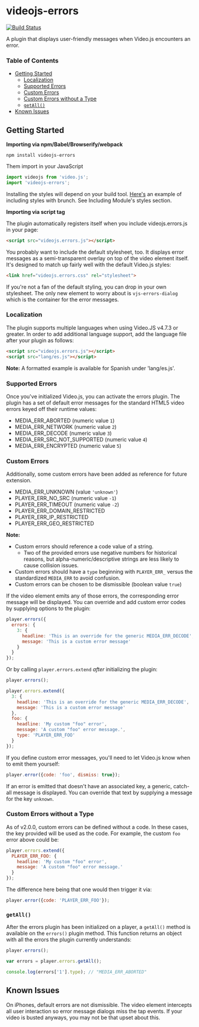 # videojs-errors

[![Build Status](https://travis-ci.org/brightcove/videojs-errors.svg?branch=master)](https://travis-ci.org/brightcove/videojs-errors)

A plugin that displays user-friendly messages when Video.js encounters an error.

### Table of Contents

<!-- START doctoc generated TOC please keep comment here to allow auto update -->
<!-- DON'T EDIT THIS SECTION, INSTEAD RE-RUN doctoc TO UPDATE -->


- [Getting Started](#getting-started)
  - [Localization](#localization)
  - [Supported Errors](#supported-errors)
  - [Custom Errors](#custom-errors)
  - [Custom Errors without a Type](#custom-errors-without-a-type)
  - [`getAll()`](#getall)
- [Known Issues](#known-issues)

<!-- END doctoc generated TOC please keep comment here to allow auto update -->

## Getting Started
**Importing via npm/Babel/Browserify/webpack**
```shell
npm install videojs-errors
```

Them import in your JavaScript
```js
import videojs from 'video.js';
import 'videojs-errors';
```

Installing the styles will depend on your build tool.
[Here's](http://brunch.io/docs/using-modules) an example of including styles with brunch. See Including Module's styles section.


**Importing via script tag**

The plugin automatically registers itself when you include videojs.errors.js in your page:

```html
<script src="videojs.errors.js"></script>
```

You probably want to include the default stylesheet, too. It displays error messages as a semi-transparent overlay on top of the video element itself. It's designed to match up fairly well with the default Video.js styles:

```html
<link href="videojs.errors.css" rel="stylesheet">
```

If you're not a fan of the default styling, you can drop in your own stylesheet. The only new element to worry about is `vjs-errors-dialog` which is the container for the error messages.

### Localization
The plugin supports multiple languages when using Video.JS v4.7.3 or greater. In order to add additional language support, add the language file after your plugin as follows:

```html
<script src="videojs.errors.js"></script>
<script src="lang/es.js"></script>
```

**Note:** A formatted example is available for Spanish under 'lang/es.js'.

### Supported Errors

Once you've initialized Video.js, you can activate the errors plugin. The plugin has a set of default error messages for the standard HTML5 video errors keyed off their runtime values:

- MEDIA_ERR_ABORTED (numeric value `1`)
- MEDIA_ERR_NETWORK (numeric value `2`)
- MEDIA_ERR_DECODE (numeric value `3`)
- MEDIA_ERR_SRC_NOT_SUPPORTED (numeric value `4`)
- MEDIA_ERR_ENCRYPTED (numeric value `5`)

### Custom Errors

Additionally, some custom errors have been added as reference for future extension.

- MEDIA_ERR_UNKNOWN (value `'unknown'`)
- PLAYER_ERR_NO_SRC (numeric value `-1`)
- PLAYER_ERR_TIMEOUT (numeric value `-2`)
- PLAYER_ERR_DOMAIN_RESTRICTED
- PLAYER_ERR_IP_RESTRICTED
- PLAYER_ERR_GEO_RESTRICTED

**Note:**

- Custom errors should reference a code value of a string.
  - Two of the provided errors use negative numbers for historical reasons, but alpha-numeric/descriptive strings are less likely to cause collision issues.
- Custom errors should have a `type` beginning with `PLAYER_ERR_` versus the standardized `MEDIA_ERR` to avoid confusion.
- Custom errors can be chosen to be dismissible (boolean value `true`)

If the video element emits any of those errors, the corresponding error message will be displayed. You can override and add custom error codes by supplying options to the plugin:

```js
player.errors({
  errors: {
    3: {
      headline: 'This is an override for the generic MEDIA_ERR_DECODE',
      message: 'This is a custom error message'
    }
  }
});
```

Or by calling `player.errors.extend` _after_ initializing the plugin:

```js
player.errors();

player.errors.extend({
  3: {
    headline: 'This is an override for the generic MEDIA_ERR_DECODE',
    message: 'This is a custom error message'
  },
  foo: {
    headline: 'My custom "foo" error',
    message: 'A custom "foo" error message.',
    type: 'PLAYER_ERR_FOO'
  }
});
```

If you define custom error messages, you'll need to let Video.js know when to emit them yourself:

```js
player.error({code: 'foo', dismiss: true});
```

If an error is emitted that doesn't have an associated key, a generic, catch-all message is displayed. You can override that text by supplying a message for the key `unknown`.

### Custom Errors without a Type

As of v2.0.0, custom errors can be defined without a code. In these cases, the key provided will be used as the code. For example, the custom `foo` error above could be:

```js
player.errors.extend({
  PLAYER_ERR_FOO: {
    headline: 'My custom "foo" error',
    message: 'A custom "foo" error message.'
  }
});
```

The difference here being that one would then trigger it via:

```js
player.error({code: 'PLAYER_ERR_FOO'});
```

### `getAll()`

After the errors plugin has been initialized on a player, a `getAll()` method is available on the `errors()` plugin method. This function returns an object with all the errors the plugin currently understands:

```js
player.errors();

var errors = player.errors.getAll();

console.log(errors['1'].type); // "MEDIA_ERR_ABORTED"
```

## Known Issues

On iPhones, default errors are not dismissible. The video element intercepts all user interaction so error message dialogs miss the tap events. If your video is busted anyways, you may not be that upset about this.
